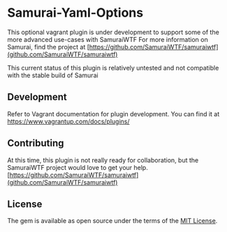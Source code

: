 # Samurai-Yaml-Options
This optional vagrant plugin is under development to support some of the more advanced use-cases with SamuraiWTF
For more information on Samurai, find the project at [https://github.com/SamuraiWTF/samuraiwtf](github.com/SamuraiWTF/samuraiwtf)

This current status of this plugin is relatively untested and not compatible with the stable build of Samurai

## Development

Refer to Vagrant documentation for plugin development.
You can find it at https://www.vagrantup.com/docs/plugins/

## Contributing

At this time, this plugin is not really ready for collaboration, but the SamuraiWTF project would love to get your help.
[https://github.com/SamuraiWTF/samuraiwtf](github.com/SamuraiWTF/samuraiwtf)

## License

The gem is available as open source under the terms of the [MIT License](https://opensource.org/licenses/MIT).
